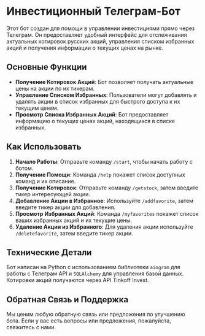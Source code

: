 # Инвестиционный Телеграм-Бот

Этот бот создан для помощи в управлении инвестициями прямо через Телеграм. Он предоставляет удобный интерфейс для отслеживания актуальных котировок русских акций, управления списком избранных акций и получения информации о текущих ценах на рынке.

## Основные Функции

- **Получение Котировок Акций**: Бот позволяет получать актуальные цены на акции по их тикерам.
- **Управление Списком Избранных**: Пользователи могут добавлять и удалять акции в список избранных для быстрого доступа к их текущим ценам.
- **Просмотр Списка Избранных Акций**: Бот предоставляет информацию о текущих ценах акций, находящихся в списке избранных.

## Как Использовать

1. **Начало Работы**: Отправьте команду `/start`, чтобы начать работу с ботом.
2. **Получение Помощи**: Команда `/help` покажет список доступных команд и их описание.
3. **Получение Котировок**: Отправьте команду `/getstock`, затем введите тикер интересующей акции.
4. **Добавление Акции в Избранное**: Используйте `/addfavorite`, затем введите тикер акции для добавления.
5. **Просмотр Избранных Акций**: Команда `/myfavorites` покажет список ваших избранных акций и их текущие цены.
6. **Удаление Акции из Избранного**: Для удаления акции используйте `/deletefavorite`, затем введите тикер акции.

## Технические Детали

Бот написан на Python с использованием библиотеки `aiogram` для работы с Телеграм API и `SQLAlchemy` для управления базой данных. Котировки акций получаются через API Tinkoff Invest.

## Обратная Связь и Поддержка

Мы ценим любую обратную связь или предложения по улучшению бота. Если у вас есть вопросы или предложения, пожалуйста, свяжитесь с нами.
